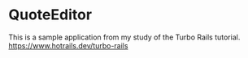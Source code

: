 # QuoteEditor

This is a sample application from my study of the Turbo Rails tutorial.
https://www.hotrails.dev/turbo-rails
